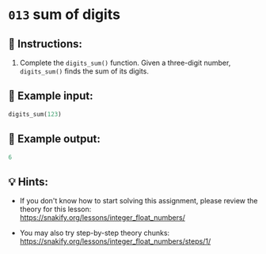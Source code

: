 # `013` sum of digits

## 📝 Instructions:

1. Complete the `digits_sum()` function. Given a three-digit number, `digits_sum()` finds the sum of its digits.

## 📎 Example input:

```py
digits_sum(123)
```

## 📎 Example output:

```py
6
```

## 💡 Hints:

+ If you don't know how to start solving this assignment, please review the theory for this lesson: https://snakify.org/lessons/integer_float_numbers/

+ You may also try step-by-step theory chunks: https://snakify.org/lessons/integer_float_numbers/steps/1/

